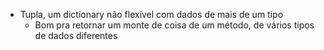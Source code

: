* Tupla, um dictionary não flexível com dados de mais de um tipo
  * Bom pra retornar um monte de coisa de um método, de vários tipos de dados diferentes
